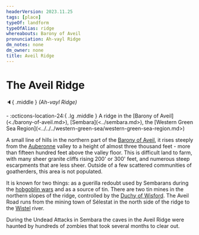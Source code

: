 ```yaml
---
headerVersion: 2023.11.25
tags: [place]
typeOf: landform
typeOfAlias: ridge
whereabouts: Barony of Aveil
pronunciation: Ah-vayl Ridge
dm_notes: none
dm_owner: none
title: Aveil Ridge
---
```

# The Aveil Ridge
:speaker:{ .middle } *(Ah-vayl Ridge)*  
<div class="grid cards ext-narrow-margin ext-one-column" markdown>
-    :octicons-location-24:{ .lg .middle } A ridge in the [Barony of Aveil](<./barony-of-aveil.md>), [Sembara](<../sembara.md>), the [Western Green Sea Region](<../../../western-green-sea/western-green-sea-region.md>)  
</div>


A small line of hills in the northern part of the [Barony of Aveil](<./barony-of-aveil.md>), it rises steeply from the [Auberonne](<../../rivers/wistel-enst-watershed/auberonne.md>) valley to a height of almost three thousand feet - more than fifteen hundred feet above the valley floor. This is difficult land to farm, with many sheer granite cliffs rising 200' or 300' feet, and numerous steep escarpments that are less sheer.  Outside of a few scattered communities of goatherders, this area is not populated.

It is known for two things: as a guerilla redoubt used by Sembarans during the [hobgoblin wars](<../../../../history/third-hobgoblin-war-sembara.md>) and as a source of tin. There are two tin mines in the northern slopes of the ridge, controlled by the [Duchy of Wisford](<../heartlands/duchy-of-wisford.md>). The Aveil Road runs from the mining town of Sélestat in the north side of the ridge to the [Wistel](<../../rivers/wistel-enst-watershed/wistel.md>) river. 

During the Undead Attacks in Sembara the caves in the Aveil Ridge were haunted by hundreds of zombies that took several months to clear out.